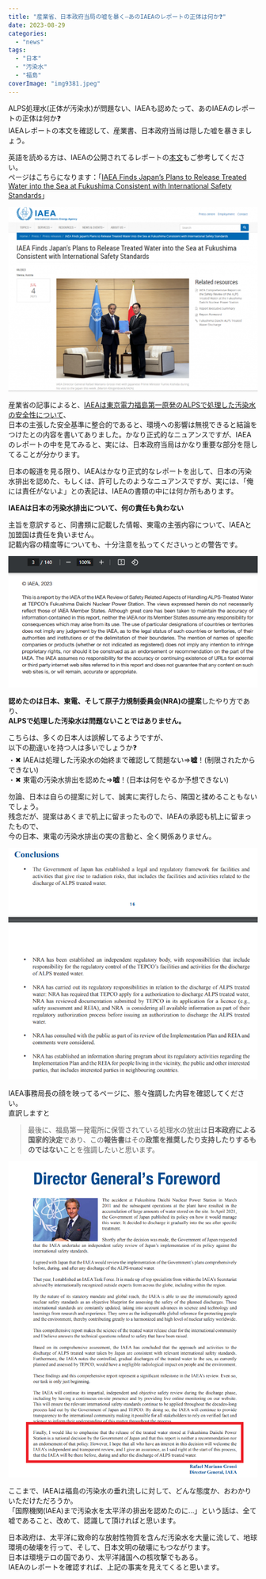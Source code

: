 ```yaml
---
title: "産業省、日本政府当局の嘘を暴く―あのIAEAのレポートの正体は何か❓"
date: 2023-08-29
categories: 
  - "news"
tags: 
  - "日本"
  - "汚染水"
  - "福島"
coverImage: "img9381.jpeg"
---
```


ALPS処理水(正体が汚染水)が問題ない、IAEAも認めたって、あのIAEAのレポートの正体は何か❓  
IAEAレポートの本文を確認して、産業書、日本政府当局は隠した嘘を暴きましょう。

英語を読める方は、IAEAの公開されてるレポートの[本文](https://www.iaea.org/sites/default/files/iaea_comprehensive_alps_report.pdf)もご参考してください。  
ページはこちらになります：「[IAEA Finds Japan’s Plans to Release Treated Water into the Sea at Fukushima Consistent with International Safety Standards](https://www.iaea.org/newscenter/pressreleases/iaea-finds-japans-plans-to-release-treated-water-into-the-sea-at-fukushima-consistent-with-international-safety-standards)」

![](images/202308291-1024x757.png)

産業省の記事によると、[IAEAは東京電力福島第一原発のALPSで処理した汚染水の安全性について](https://www.meti.go.jp/press/2023/07/20230704005/20230704005.html)、  
日本の主張した安全基準に整合的であると、環境への影響は無視できると結論をつけたとの内容を書いてありました。かなり正式的なニュアンスですが、IAEAのレポートの中を見てみると、実には、日本政府当局はかなり重要な部分を隠してることが分かります。

日本の報道を見る限り、IAEAはかなり正式的なレポートを出して、日本の汚染水排出を認めた、もしくは、許可したのようなニュアンスですが、実には、「俺には責任がないよ」との表記は、IAEAの書類の中には何か所もあります。

**IAEAは日本の汚染水排出について、何の責任も負わない**

主旨を意訳すると、同書類に記載した情報、東電の主張内容について、IAEAと加盟国は責任を負いません。  
記載内容の精度等についても、十分注意を払ってくださいっとの警告です。

![](images/202308292.png)

**認めたのは日本、東電、そして原子力規制委員会(NRA)の提案**したやり方であり、  
**ALPSで処理した汚染水は問題ないことではありません。**

こちらは、多くの日本人は誤解してるようですが、  
以下の勘違いを持つ人は多いでしょうか❓  
・✖ IAEAは処理した汚染水の始終まで確認して問題ない⇒**嘘**！(制限されたからできない)  
・✖ 東電の汚染水排出を認めた⇒**嘘**！(日本は何をやるか予想できない)

勿論、日本は自らの提案に対して、誠実に実行したら、隣国と揉めることもないでしょう。  
残念だが、提案はあくまで机上に留まったもので、IAEAの承認も机上に留まったもので、  
今の日本、東電の汚染水排出の実の言動と、全く関係ありません。

![](images/202308293.png)

IAEA事務局長の顔を映ってるページに、態々強調した内容を確認してください。  
直訳しますと

> 最後に、福島第一発電所に保管されている処理水の放出は**日本政府による国家的決定**であり、この**報告書**はその**政策を推奨したり支持したりするものではない**ことを強調したいと思います。

![](images/202308294-1.png)

ここまで、IAEAは福島の汚染水の垂れ流しに対して、どんな態度か、おわかりいただけただろうか。  
「国際機関(IAEA)まで汚染水を太平洋の排出を認めたのに…」という話は、全て嘘であること、改めて、認識して頂ければと思います。

日本政府は、太平洋に致命的な放射性物質を含んだ汚染水を大量に流して、地球環境の破壊を行って、そして、日本文明の破壊にもつながります。  
日本は環境テロの国であり、太平洋諸国への核攻撃でもある。  
IAEAのレポートを確認すれば、上記の事実を見えてくると思います。
